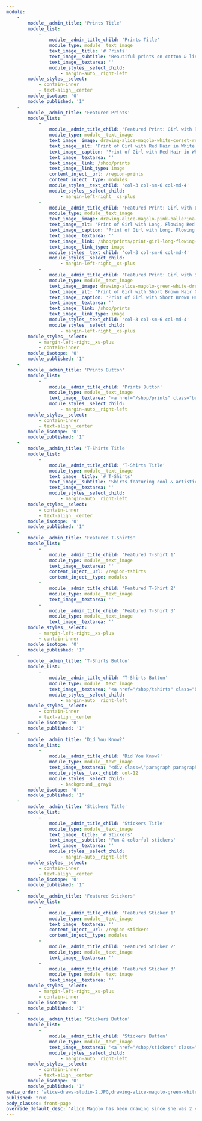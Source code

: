 ```yaml
---
module:
    -
        module__admin_title: 'Prints Title'
        module_list:
            -
                module__admin_title_child: 'Prints Title'
                module_type: module__text_image
                text_image__title: '# Prints'
                text_image__subtitle: 'Beautiful prints on cotton & linen paper'
                text_image__textarea: ''
                module_styles__select_child:
                    - margin-auto__right-left
        module_styles__select:
            - contain-inner
            - text-align__center
        module_isotope: '0'
        module_published: '1'
    -
        module__admin_title: 'Featured Prints'
        module_list:
            -
                module__admin_title_child: 'Featured Print: Girl with Red Hair in White Blouse, Corset and Red Skirt'
                module_type: module__text_image
                text_image__image: drawing-alice-magolo-white-corset-red-skirt-min.jpg
                text_image__alt: 'Print of Girl with Red Hair in White Blouse, Corset and Red Skirt'
                text_image__caption: 'Print of Girl with Red Hair in White Blouse, Corset and Red Skirt'
                text_image__textarea: ''
                text_image__link: /shop/prints
                text_image__link_type: image
                content_inject__url: /region-prints
                content_inject__type: modules
                module_styles__text_child: 'col-3 col-sm-6 col-md-4'
                module_styles__select_child:
                    - margin-left-right__xs-plus
            -
                module__admin_title_child: 'Featured Print: Girl with Long, Flowing Red Hair in Pink Ballerina Dress'
                module_type: module__text_image
                text_image__image: drawing-alice-magolo-pink-ballerina-purple-ribbons-min.jpg
                text_image__alt: 'Print of Girl with Long, Flowing Red Hair in Pink Ballerina Dress'
                text_image__caption: 'Print of Girl with Long, Flowing Red Hair in Pink Ballerina Dress'
                text_image__textarea: ''
                text_image__link: /shop/prints/print-girl-long-flowing-red-hair-pink-ballerina-dress
                text_image__link_type: image
                module_styles__text_child: 'col-3 col-sm-6 col-md-4'
                module_styles__select_child:
                    - margin-left-right__xs-plus
            -
                module__admin_title_child: 'Featured Print: Girl with Short Brown Hair Girl in White and Green Dress with Bubbles and Planets'
                module_type: module__text_image
                text_image__image: drawing-alice-magolo-green-white-dress-bubbles-planets-min.jpg
                text_image__alt: 'Print of Girl with Short Brown Hair Girl in White and Green Dress with Bubbles and Planets'
                text_image__caption: 'Print of Girl with Short Brown Hair Girl in White and Green Dress with Bubbles and Planets'
                text_image__textarea: ''
                text_image__link: /shop/prints
                text_image__link_type: image
                module_styles__text_child: 'col-3 col-sm-6 col-md-4'
                module_styles__select_child:
                    - margin-left-right__xs-plus
        module_styles__select:
            - margin-left-right__xs-plus
            - contain-inner
        module_isotope: '0'
        module_published: '1'
    -
        module__admin_title: 'Prints Button'
        module_list:
            -
                module__admin_title_child: 'Prints Button'
                module_type: module__text_image
                text_image__textarea: '<a href="/shop/prints" class="button button__md button__full-width button__center">View all prints +</a>'
                module_styles__select_child:
                    - margin-auto__right-left
        module_styles__select:
            - contain-inner
            - text-align__center
        module_isotope: '0'
        module_published: '1'
    -
        module__admin_title: 'T-Shirts Title'
        module_list:
            -
                module__admin_title_child: 'T-Shirts Title'
                module_type: module__text_image
                text_image__title: '# T-Shirts'
                text_image__subtitle: 'Shirts featuring cool & artistic designs'
                text_image__textarea: ''
                module_styles__select_child:
                    - margin-auto__right-left
        module_styles__select:
            - contain-inner
            - text-align__center
        module_isotope: '0'
        module_published: '1'
    -
        module__admin_title: 'Featured T-Shirts'
        module_list:
            -
                module__admin_title_child: 'Featured T-Shirt 1'
                module_type: module__text_image
                text_image__textarea: ''
                content_inject__url: /region-tshirts
                content_inject__type: modules
            -
                module__admin_title_child: 'Featured T-Shirt 2'
                module_type: module__text_image
                text_image__textarea: ''
            -
                module__admin_title_child: 'Featured T-Shirt 3'
                module_type: module__text_image
                text_image__textarea: ''
        module_styles__select:
            - margin-left-right__xs-plus
            - contain-inner
        module_isotope: '0'
        module_published: '1'
    -
        module__admin_title: 'T-Shirts Button'
        module_list:
            -
                module__admin_title_child: 'T-Shirts Button'
                module_type: module__text_image
                text_image__textarea: '<a href="/shop/tshirts" class="button button__md button__full-width button__center">View all t-shirts +</a>'
                module_styles__select_child:
                    - margin-auto__right-left
        module_styles__select:
            - contain-inner
            - text-align__center
        module_isotope: '0'
        module_published: '1'
    -
        module__admin_title: 'Did You Know?'
        module_list:
            -
                module__admin_title_child: 'Did You Know?'
                module_type: module__text_image
                text_image__textarea: "<div class=\"paragraph paragraph--featured-content margin-top-bottom__none\">\r\n    <a href=\"/about\" class=\"field-group-link\">\r\n\t\t<div class=\"featured-text\">\r\n            <div class=\"text-summary\"><h2>Did You Know?</h2></div>\r\n            <p>Alice is a 13-year old self-taught artist who has been drawing since she was a baby.</p>\r\n          <div style=\"margin-bottom: 1rem;\">More about Alice +</div>\r\n\t\t</div>\r\n \t\t<div class=\"featured-image\">\r\n            <img src=\"/user/pages/01.home/alice-draws-studio-2.jpg\" alt=\"Alice drawing in her studio\">\r\n\t\t</div>\r\n\t</a>\r\n</div>"
                module_styles__text_child: col-12
                module_styles__select_child:
                    - background__gray1
        module_isotope: '0'
        module_published: '1'
    -
        module__admin_title: 'Stickers Title'
        module_list:
            -
                module__admin_title_child: 'Stickers Title'
                module_type: module__text_image
                text_image__title: '# Stickers'
                text_image__subtitle: 'Fun & colorful stickers'
                text_image__textarea: ''
                module_styles__select_child:
                    - margin-auto__right-left
        module_styles__select:
            - contain-inner
            - text-align__center
        module_isotope: '0'
        module_published: '1'
    -
        module__admin_title: 'Featured Stickers'
        module_list:
            -
                module__admin_title_child: 'Featured Sticker 1'
                module_type: module__text_image
                text_image__textarea: ''
                content_inject__url: /region-stickers
                content_inject__type: modules
            -
                module__admin_title_child: 'Featured Sticker 2'
                module_type: module__text_image
                text_image__textarea: ''
            -
                module__admin_title_child: 'Featured Sticker 3'
                module_type: module__text_image
                text_image__textarea: ''
        module_styles__select:
            - margin-left-right__xs-plus
            - contain-inner
        module_isotope: '0'
        module_published: '1'
    -
        module__admin_title: 'Stickers Button'
        module_list:
            -
                module__admin_title_child: 'Stickers Button'
                module_type: module__text_image
                text_image__textarea: '<a href="/shop/stickers" class="button button__md button__full-width button__center">View all stickers +</a>'
                module_styles__select_child:
                    - margin-auto__right-left
        module_styles__select:
            - contain-inner
            - text-align__center
        module_isotope: '0'
        module_published: '1'
media_order: 'alice-draws-studio-2.JPG,drawing-alice-magolo-green-white-dress-bubbles-planets-min.jpg,drawing-alice-magolo-pink-ballerina-purple-ribbons-min.jpg,drawing-alice-magolo-white-corset-red-skirt-min.jpg'
published: true
body_classes: front-page
override_default_desc: 'Alice Magolo has been drawing since she was 2 years old. View original drawings and shop prints and graphic t-shirts featuring her artwork.'
---
```


